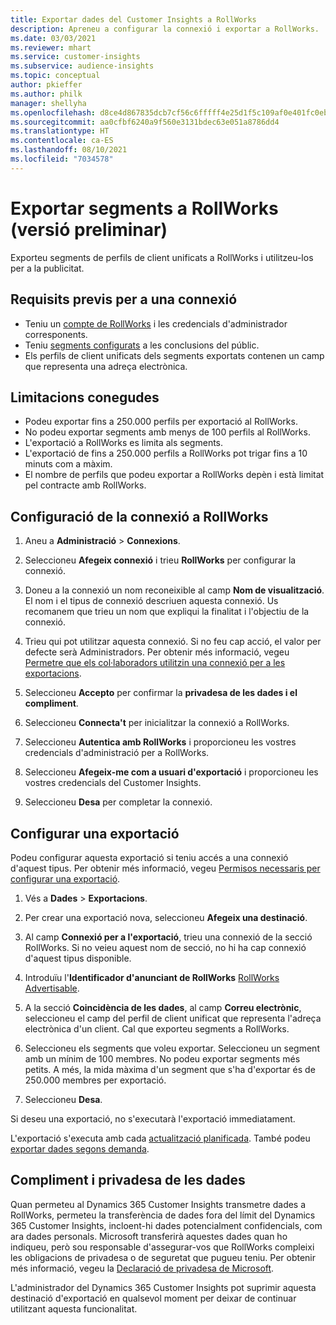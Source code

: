 ```yaml
---
title: Exportar dades del Customer Insights a RollWorks
description: Apreneu a configurar la connexió i exportar a RollWorks.
ms.date: 03/03/2021
ms.reviewer: mhart
ms.service: customer-insights
ms.subservice: audience-insights
ms.topic: conceptual
author: pkieffer
ms.author: philk
manager: shellyha
ms.openlocfilehash: d8ce4d867835dcb7cf56c6fffff4e25d1f5c109af0e401fc0eb8b3a7427c1de4
ms.sourcegitcommit: aa0cfbf6240a9f560e3131bdec63e051a8786dd4
ms.translationtype: HT
ms.contentlocale: ca-ES
ms.lasthandoff: 08/10/2021
ms.locfileid: "7034578"
---
```

# <a name="export-segments-to-rollworks-preview"></a>Exportar segments a RollWorks (versió preliminar)

Exporteu segments de perfils de client unificats a RollWorks i utilitzeu-los per a la publicitat. 

## <a name="prerequisites-for-a-connection"></a>Requisits previs per a una connexió

-   Teniu un [compte de RollWorks](https://www.rollworks.com/) i les credencials d'administrador corresponents.
-   Teniu [segments configurats](segments.md) a les conclusions del públic.
-   Els perfils de client unificats dels segments exportats contenen un camp que representa una adreça electrònica.

## <a name="known-limitations"></a>Limitacions conegudes

- Podeu exportar fins a 250.000 perfils per exportació al RollWorks.
- No podeu exportar segments amb menys de 100 perfils al RollWorks. 
- L'exportació a RollWorks es limita als segments.
- L'exportació de fins a 250.000 perfils a RollWorks pot trigar fins a 10 minuts com a màxim. 
- El nombre de perfils que podeu exportar a RollWorks depèn i està limitat pel contracte amb RollWorks.

## <a name="set-up-connection-to-rollworks"></a>Configuració de la connexió a RollWorks

1. Aneu a **Administració** > **Connexions**.

1. Seleccioneu **Afegeix connexió** i trieu **RollWorks** per configurar la connexió.

1. Doneu a la connexió un nom reconeixible al camp **Nom de visualització**. El nom i el tipus de connexió descriuen aquesta connexió. Us recomanem que trieu un nom que expliqui la finalitat i l'objectiu de la connexió.

1. Trieu qui pot utilitzar aquesta connexió. Si no feu cap acció, el valor per defecte serà Administradors. Per obtenir més informació, vegeu [Permetre que els col·laboradors utilitzin una connexió per a les exportacions](connections.md#allow-contributors-to-use-a-connection-for-exports).

1. Seleccioneu **Accepto** per confirmar la **privadesa de les dades i el compliment**.

1. Seleccioneu **Connecta't** per inicialitzar la connexió a RollWorks.

1. Seleccioneu **Autentica amb RollWorks** i proporcioneu les vostres credencials d'administració per a RollWorks.

1. Seleccioneu **Afegeix-me com a usuari d'exportació** i proporcioneu les vostres credencials del Customer Insights.

1. Seleccioneu **Desa** per completar la connexió.

## <a name="configure-an-export"></a>Configurar una exportació

Podeu configurar aquesta exportació si teniu accés a una connexió d'aquest tipus. Per obtenir més informació, vegeu [Permisos necessaris per configurar una exportació](export-destinations.md#set-up-a-new-export).

1. Vés a **Dades** > **Exportacions**.

1. Per crear una exportació nova, seleccioneu **Afegeix una destinació**.

1. Al camp **Connexió per a l'exportació**, trieu una connexió de la secció RollWorks. Si no veieu aquest nom de secció, no hi ha cap connexió d'aquest tipus disponible.

1. Introduïu l'**Identificador d'anunciant de RollWorks** [RollWorks Advertisable](https://help.adroll.com/hc/articles/212011838-Advertiser-Profiles).

3. A la secció **Coincidència de les dades**, al camp **Correu electrònic**, seleccioneu el camp del perfil de client unificat que representa l'adreça electrònica d'un client. Cal que exporteu segments a RollWorks.

1. Seleccioneu els segments que voleu exportar. Seleccioneu un segment amb un mínim de 100 membres. No podeu exportar segments més petits. A més, la mida màxima d'un segment que s'ha d'exportar és de 250.000 membres per exportació. 

1. Seleccioneu **Desa**.

Si deseu una exportació, no s'executarà l'exportació immediatament.

L'exportació s'executa amb cada [actualització planificada](system.md#schedule-tab). També podeu [exportar dades segons demanda](export-destinations.md#run-exports-on-demand). 


## <a name="data-privacy-and-compliance"></a>Compliment i privadesa de les dades

Quan permeteu al Dynamics 365 Customer Insights transmetre dades a RollWorks, permeteu la transferència de dades fora del límit del Dynamics 365 Customer Insights, incloent-hi dades potencialment confidencials, com ara dades personals. Microsoft transferirà aquestes dades quan ho indiqueu, però sou responsable d'assegurar-vos que RollWorks compleixi les obligacions de privadesa o de seguretat que pugueu teniu. Per obtenir més informació, vegeu la [Declaració de privadesa de Microsoft](https://go.microsoft.com/fwlink/?linkid=396732).

L'administrador del Dynamics 365 Customer Insights pot suprimir aquesta destinació d'exportació en qualsevol moment per deixar de continuar utilitzant aquesta funcionalitat.
